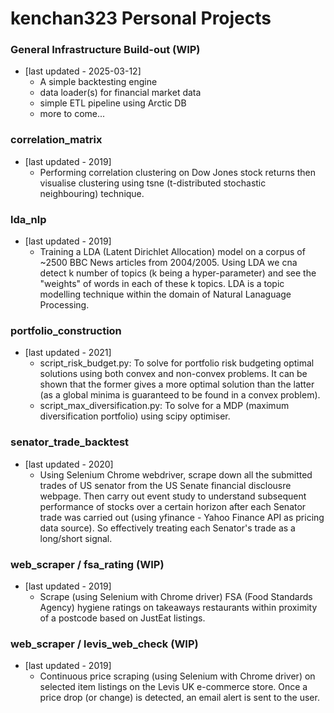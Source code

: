 # kenchan323 Personal Projects

### General Infrastructure Build-out (WIP)
- [last updated - 2025-03-12]
    - A simple backtesting engine
    - data loader(s) for financial market data
    - simple ETL pipeline using Arctic DB
    - more to come...

### correlation_matrix
- [last updated - 2019]
    - Performing correlation clustering on Dow Jones stock returns then visualise clustering
    using tsne (t-distributed stochastic neighbouring) technique.
    
### lda_nlp
- [last updated - 2019]
    - Training a LDA (Latent Dirichlet Allocation) model on a corpus of ~2500 BBC News articles from 2004/2005.
    Using LDA we cna detect k number of topics (k being a hyper-parameter) and see the "weights" of words in each
    of these k topics.
    LDA is a topic modelling technique within the domain of Natural Lanaguage Processing.

### portfolio_construction
- [last updated - 2021]
    - script_risk_budget.py: To solve for portfolio risk budgeting optimal solutions using both convex and non-convex 
    problems. It can be shown that the former gives a more optimal solution than the latter (as a global minima is
    guaranteed to be found in a convex problem). 
    - script_max_diversification.py: To solve for a MDP (maximum diversification portfolio) using scipy optimiser.

### senator_trade_backtest
- [last updated - 2020]
    - Using Selenium Chrome webdriver, scrape down all the submitted trades of US senator from the US Senate financial
    disclousre webpage. Then carry out event study to understand subsequent performance of stocks over a certain horizon
    after each Senator trade was carried out (using yfinance - Yahoo Finance API as pricing data source). So effectively 
    treating each Senator's trade as a long/short signal.

### web_scraper / fsa_rating (WIP)
- [last updated - 2019]
    - Scrape (using Selenium with Chrome driver) FSA (Food Standards Agency) hygiene ratings on takeaways restaurants
    within proximity of a postcode based on JustEat listings.
    
### web_scraper / levis_web_check (WIP)
- [last updated - 2019]
    - Continuous price scraping (using Selenium with Chrome driver) on selected item listings on the Levis UK e-commerce 
    store. Once a price drop (or change) is detected, an email alert is sent to the user.